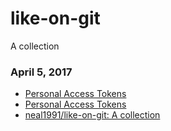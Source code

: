 # like-on-git
A collection

### April 5, 2017
- [Personal Access Tokens](https://github.com/settings/tokens) 
- [Personal Access Tokens](https://github.com/settings/tokens) 
- [neal1991/like-on-git: A collection](https://github.com/neal1991/like-on-git) 
